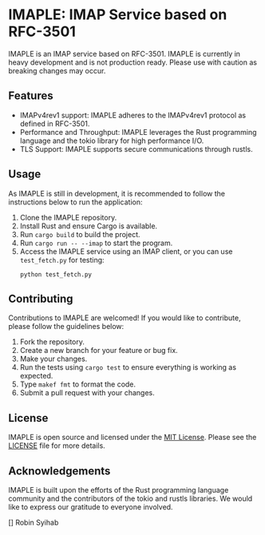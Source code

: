 # IMAPLE: IMAP Service based on RFC-3501

IMAPLE is an IMAP service based on RFC-3501. IMAPLE is currently in heavy development and is not production ready. Please use with caution as breaking changes may occur.

## Features

- IMAPv4rev1 support: IMAPLE adheres to the IMAPv4rev1 protocol as defined in RFC-3501.
- Performance and Throughput: IMAPLE leverages the Rust programming language and the tokio library for high performance I/O.
- TLS Support: IMAPLE supports secure communications through rustls.

## Usage

As IMAPLE is still in development, it is recommended to follow the instructions below to run the application:

1. Clone the IMAPLE repository.
2. Install Rust and ensure Cargo is available.
3. Run `cargo build` to build the project.
4. Run `cargo run -- --imap` to start the program.
5. Access the IMAPLE service using an IMAP client, or you can use `test_fetch.py` for testing:
   ```
   python test_fetch.py
   ```

## Contributing

Contributions to IMAPLE are welcomed! If you would like to contribute, please follow the guidelines below:

1. Fork the repository.
2. Create a new branch for your feature or bug fix.
3. Make your changes.
4. Run the tests using `cargo test` to ensure everything is working as expected.
5. Type `makef fmt` to format the code.
5. Submit a pull request with your changes.

## License

IMAPLE is open source and licensed under the [MIT License](https://opensource.org/licenses/MIT). Please see the [LICENSE](LICENSE) file for more details.

## Acknowledgements

IMAPLE is built upon the efforts of the Rust programming language community and the contributors of the tokio and rustls libraries. We would like to express our gratitude to everyone involved.

[] Robin Syihab
